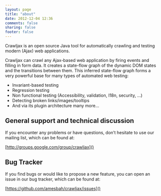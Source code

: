 ```yaml
---
layout: page
title: "about"
date: 2012-12-04 12:36
comments: false
sharing: false
footer: false
---
```

Crawljax is an open source Java tool for automatically crawling and testing modern (Ajax) web applications.

Crawljax can crawl any Ajax-based web application by firing events and filling in form data. It creates a state-flow graph of the dynamic DOM states and the transitions between them. This inferred state-flow graph forms a very powerful base for many types of automated web testing:

* Invariant-based testing
* Regression testing
* Non functional testing (Accessibility, validation, I18n, security, …)
* Detecting broken links/images/tooltips
* And via its plugin architecture many more…

## General support and technical discussion

If you encounter any problems or have questions, don’t hesitate to use our mailing list, which can be found at:

[http://groups.google.com/group/crawljax]()

## Bug Tracker

If you find bugs or would like to propose a new feature, you can open an issue in our bug tracker, which can be found at:

[https://github.com/amesbah/crawljax/issues]()